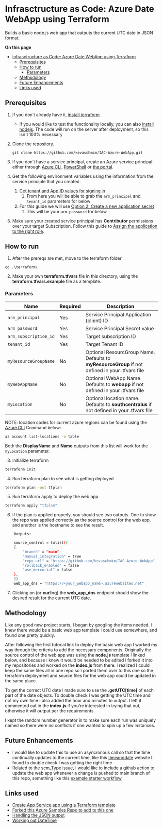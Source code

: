 # Infrasctructure as Code: Azure Date WebApp using Terraform

Builds a basic node.js web app that outputs the current UTC date in JSON format. 

**On this page**

- [Infrasctructure as Code: Azure Date WebApp using Terraform](#infrasctructure-as-code-azure-date-webapp-using-terraform)
  - [Prerequisites](#prerequisites)
  - [How to run](#how-to-run)
    - [Parameters](#parameters)
  - [Methodology](#methodology)
  - [Future Enhancements](#future-enhancements)
  - [Links used](#links-used)

## Prerequisites

1. If you don't already have it, [install terraform](https://www.terraform.io/downloads.html)
   - If you would like to test the functionality locally, you can also [install nodejs](https://nodejs.org/en/download/). The code will run on the server after deployment, so this isn't 100% necessary

2. Clone the repository.

    ```git bash
    git clone https://github.com/kevaschmim/IAC-Azure-WebApp.git
    ```

3. If you don't have a service principal, create an Azure service principal either through
    [Azure CLI](https://azure.microsoft.com/documentation/articles/resource-group-authenticate-service-principal-cli/),
    [PowerShell](https://azure.microsoft.com/documentation/articles/resource-group-authenticate-service-principal/)
    or [the portal](https://azure.microsoft.com/documentation/articles/resource-group-create-service-principal-portal/).

4. Get the following environment variables using the information from the service principle that you created.
   1. [Get tenant and App ID values for signing in](https://docs.microsoft.com/en-us/azure/active-directory/develop/howto-create-service-principal-portal#get-tenant-and-app-id-values-for-signing-in)
      1. From here you will be able to grab the `arm_principal` and `tenant_id` parameters for below
   2. For this guide we will use [Option 2: Create a new application secret](https://docs.microsoft.com/en-us/azure/active-directory/develop/howto-create-service-principal-portal#option-2-create-a-new-application-secret)
      1. This will be your `arm_password` for below
5. Make sure your created service principal has **Contributor** permissions over your target Subscription. Follow this guide to [Assign the application to the right role](https://docs.microsoft.com/en-us/azure/active-directory/develop/howto-create-service-principal-portal#assign-a-role-to-the-application).

## How to run

1. After the prereqs are met, move to the terraform folder

```git bash
cd .\terraform\
```

2. Make your own **terraform.tfvars** file in this directory, using the **terraform.tfvars.example** file as a template.

### Parameters

| Name                  |Required| Description                               |
| ----------------------|--------|-------------------------------------------|
| `arm_principal`       | Yes    | Service Principal Application (client) ID |
| `arm_password`        | Yes    | Service Principal Secret value            |
| `arm_subscription_id` | Yes    | Target subscription ID                    |  
| `tenant_id`           | Yes    | Target Tenant ID                          |
| `myResourceGroupName` | No     | Optional ResourcGroup Name. Defaults to **myResourceGroup** if not defined in your .tfvars file |
| `myWebAppName`        | No     | Optional WebApp Name. Defaults to **webapp** if not defined in your .tfvars file |
| `myLocation`          | No     | Optional location name. Defaults to **southcentralus** if not defined in your .tfvars file |

NOTE: location codes for current azure regions can be found using the [Azure CLI](https://docs.microsoft.com/en-us/cli/azure/install-azure-cli) Command below:

```bash
az account list-locations -o table
```

Both the **DisplayName** and **Name** outputs from this list will work for the `myLocation` parameter.

3. Initialize terraform

```bash
terraform init
```

4. Run terraform plan to see what is getting deployed

```bash
terraform plan -out tfplan
```

5. Run terraform apply to deploy the web app

```bash
terraform apply "tfplan"
```

6. If the plan is applied properly, you should see two outputs. One to show the repo was applied correctly as the source control for the web app, and another is the hostname to see the result.

```bash
    Outputs:

    source_control = tolist([
    {
        "branch" = "main"
        "manual_integration" = true
        "repo_url" = "https://github.com/kevaschmim/IAC-Azure-WebApp"
        "rollback_enabled" = false
        "use_mercurial" = false
    },
    ])
    web_app_dns = "https://<your_webapp_name>.azurewebsites.net"
```

7. Clicking on (or **curl**ing) the **web_app_dns** endpoint should show the desired result for the current UTC date.

## Methodology

Like any good new project starts, I began by googling the items needed. I knew there would be a basic web app template I could use somewhere, and found one pretty quickly.

After following the first tutorial link to deploy the basic web app I worked my way through the criteria to add the necessary components. Originally the source control of the web app was using the **node.js** template I linked below, and because I knew it would be needed to be edited I forked it into my repositories and worked on the **index.js** from there. I realized I could keep the same files all in one repo so I ported them over to this one so the terraform deployment and source files for the web app could be updated in the same place.

 To get the correct UTC date I made sure to use the **.getUTC[time]** of each part of the date objects. To double check I was getting the UTC time and not my own time I also added the hour and minutes to output. I left it commented out in the **index.js** if you're interested in trying that out, otherwise it will output per the requirements.  

 I kept the random number generator in to make sure each run was uniquely named so there were no conflicts if one wanted to spin up a few instances.

## Future Enhancements

- I would like to update this to use an asyncronous call so that the time continually updates to the current time, like this [timeanddate](https://www.timeanddate.com/worldclock/timezone/utc) website I found to double check I was getting the right time
- Related to the scm_Type issue, I would like to include a github action to update the web app whenever a change is pushed to main branch of this repo, something like this [example starter workflow](https://github.com/actions/starter-workflows/blob/1d8891efc2151b2290b1d93e8489f9b1f41bd047/deployments/azure.yml)

## Links used

- [Create App Service app using a Terraform template](https://docs.microsoft.com/en-us/azure/app-service/provision-resource-terraform)
- [Forked this Azure Samples Repo to add to this one](https://github.com/Azure-Samples/nodejs-docs-hello-world)
- [Handling the JSON output](https://stackoverflow.com/questions/19696240/proper-way-to-return-json-using-node-or-express)
- [Working out DateTime](https://websolutionstuff.com/post/how-to-get-current-date-and-time-in-node-js)
